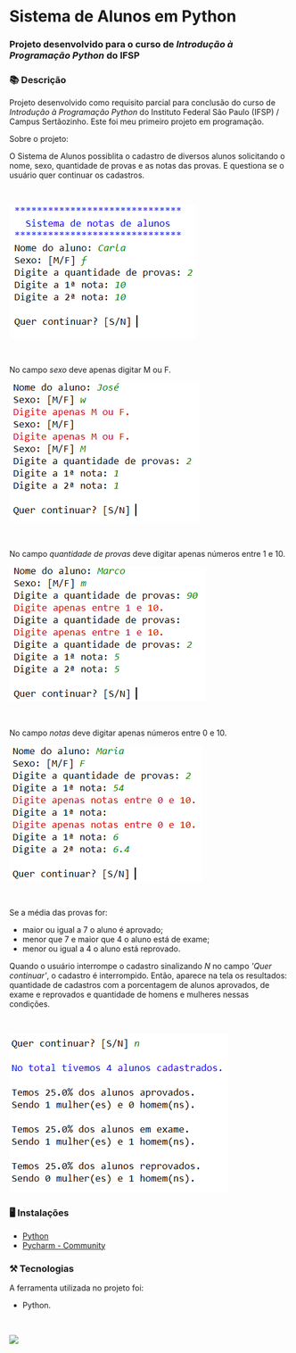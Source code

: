 # Sistema de Alunos em Python

### Projeto desenvolvido para o curso de *Introdução à Programação Python* do IFSP 


### 📚  Descrição

Projeto desenvolvido como requisito parcial para conclusão do curso de *Introdução à Programação Python* do Instituto Federal São Paulo (IFSP) / Campus Sertãozinho. 
Este foi meu primeiro projeto em programação.

Sobre o projeto: 

O Sistema de Alunos possiblita o cadastro de diversos alunos solicitando o nome, sexo, quantidade de provas e as notas das provas. 
E questiona se o usuário quer continuar os cadastros.

&nbsp;

<img src='img/figura1.png'>


&nbsp;

No campo *sexo* deve apenas digitar M ou F.

<img src='img/figura2.png'>

&nbsp;

No campo *quantidade de provas* deve digitar apenas números entre 1 e 10.

<img src='img/figura3.png'>

&nbsp;

No campo *notas* deve digitar apenas números entre 0 e 10.

<img src='img/figura4.png'>

&nbsp;

Se a média das provas for:

- maior ou igual a 7 o aluno é aprovado;
- menor que 7 e maior que 4 o aluno está de exame;
- menor ou igual a 4 o aluno está reprovado.

Quando o usuário interrompe o cadastro sinalizando *N* no campo *'Quer continuar'*, o cadastro é interrompido. 
Então, aparece na tela os resultados: quantidade de cadastros com a porcentagem de alunos aprovados, de exame e reprovados e quantidade de homens e mulheres nessas condições.

&nbsp;

<img src='img/figura5.png'>


### 🖥️  Instalações

- [Python](https://www.python.org/)
- [Pycharm - Community](https://www.jetbrains.com/pt-br/pycharm/download/)

### ⚒️  Tecnologias

A ferramenta utilizada no projeto foi:

- Python.

&nbsp;


<a href="https://www.linkedin.com/in/claudia-nogueira-dos-anjos-b71726215/" target="_blank">
        <img src="https://img.shields.io/badge/claudiaanjos-%230077B5.svg?&style=for-the-badge&logo=linkedin&logoColor=white&link=mailto:https://www.linkedin.com/in/claudia-nogueira-dos-anjos-093407180/">
</a>


